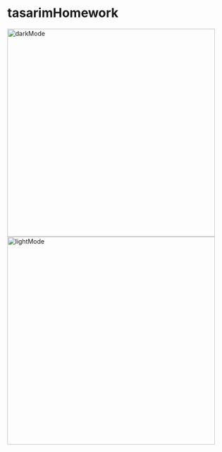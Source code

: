 # tasarimHomework


<img width="471" alt="darkMode" src="https://user-images.githubusercontent.com/62396554/164054535-9527fa20-1d49-4f4d-b9fa-45b0ebbc0080.png"  width="325"><img width="471" alt="lightMode" src="https://user-images.githubusercontent.com/62396554/164054682-1503998c-9cd4-4b7c-b935-0e8fc3ce1175.png"  width="325">
